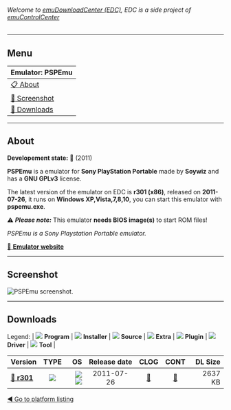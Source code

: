 ###### Welcome to [emuDownloadCenter (EDC)](https://github.com/PhoenixInteractiveNL/emuDownloadCenter/wiki/), EDC is a side project of [emuControlCenter](https://github.com/PhoenixInteractiveNL/emuControlCenter/wiki/)
***
## Menu
| **Emulator: PSPEmu** |
|:---------|
| [:clipboard: About](#about) |
| [:sunrise: Screenshot](#screenshot) |
| [:floppy_disk: Downloads](#downloads) |
***
## About
**Developement state:** :red_circle: (2011)

**PSPEmu** is a emulator for **Sony PlayStation Portable** made by **Soywiz** and has a **GNU GPLv3** license.

The latest version of the emulator on EDC is **r301 (x86)**, released on **2011-07-26**, it runs on **Windows XP,Vista,7,8,10**, you can start this emulator with **pspemu.exe**.

:warning: _**Please note:**_ This emulator **needs BIOS image(s)** to start ROM files!

_PSPEmu is a Sony Playstation Portable emulator._

[:link: **Emulator website**](http://pspemu.soywiz.com)
***
## Screenshot
![](https://raw.githubusercontent.com/PhoenixInteractiveNL/emuDownloadCenter/master/hooks/dpspemu/emulator_screen_01.jpg "PSPEmu screenshot.")
***
## Downloads
Legend: | 
![](https://raw.githubusercontent.com/wiki/PhoenixInteractiveNL/emuDownloadCenter/images_misc/icon_program_24.png) **Program** | 
![](https://raw.githubusercontent.com/wiki/PhoenixInteractiveNL/emuDownloadCenter/images_misc/icon_installer_24.png) **Installer** | 
![](https://raw.githubusercontent.com/wiki/PhoenixInteractiveNL/emuDownloadCenter/images_misc/icon_source_code_24.png) **Source** | 
![](https://raw.githubusercontent.com/wiki/PhoenixInteractiveNL/emuDownloadCenter/images_misc/icon_extra_24.png) **Extra** | 
![](https://raw.githubusercontent.com/wiki/PhoenixInteractiveNL/emuDownloadCenter/images_misc/icon_plugin_24.png) **Plugin** | 
![](https://raw.githubusercontent.com/wiki/PhoenixInteractiveNL/emuDownloadCenter/images_misc/icon_driver_24.png) **Driver** | 
![](https://raw.githubusercontent.com/wiki/PhoenixInteractiveNL/emuDownloadCenter/images_misc/icon_tool_24.png) **Tool** | 
 
| Version | TYPE | OS | Release date | CLOG | CONT | DL Size |
|:--------|:----:|---:|:------------:|:----:|:----:|--------:|
| [:floppy_disk: **r301**](https://github.com/PhoenixInteractiveNL/edc-repo0005/raw/master/dpspemu/r301.7z) | ![](https://raw.githubusercontent.com/wiki/PhoenixInteractiveNL/emuDownloadCenter/images_misc/icon_program_24.png) | ![](https://raw.githubusercontent.com/wiki/PhoenixInteractiveNL/emuDownloadCenter/images_misc/logo_windows_24.png)![](https://raw.githubusercontent.com/wiki/PhoenixInteractiveNL/emuDownloadCenter/images_misc/icon_32-bit_24.png) | 2011-07-26 | [:page_facing_up:](https://github.com/PhoenixInteractiveNL/edc-repo0005/blob/master/dpspemu/r301_changelog.txt) | [:mag_right:](https://github.com/PhoenixInteractiveNL/edc-repo0005/blob/master/dpspemu/r301_contents.txt) | 2637 KB |

[:arrow_backward: Go to platform listing](https://github.com/PhoenixInteractiveNL/emuDownloadCenter/wiki/EDC-Platform-List)
